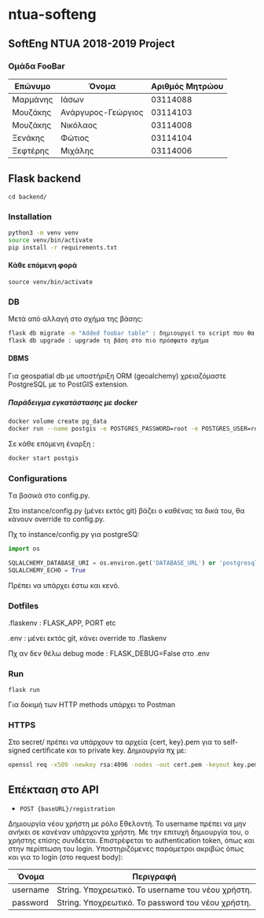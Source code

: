 # ntua-softeng
## SoftEng NTUA 2018-2019 Project
### Oμάδα FooBar
[//]: # (Αλφαβητικά, επώνυμο)

Επώνυμο | Όνομα | Αριθμός Μητρώου
--- | --- | ---
Μαρμάνης | Ιάσων | 03114088
Μουζάκης | Ανάργυρος-Γεώργιος | 03114103
Μουζάκης | Νικόλαος | 03114008
Ξενάκης | Φώτιος  | 03114104
Ξεφτέρης | Μιχάλης | 03114006

## Flask backend
`cd backend/`

### Installation
```bash
python3 -m venv venv
source venv/bin/activate
pip install -r requirements.txt
```

#### Κάθε επόμενη φορά
`source venv/bin/activate`

### DB

Μετά από αλλαγή στο σχήμα της βάσης:
```bash
flask db migrate -m "Added foobar table" : δημιουργεί το script που θα αλλάξει τη βάση
flask db upgrade : upgrade τη βάση στο πιο πρόσφατο σχήμα
```


#### DBMS

Για geospatial db με υποστήριξη ORM (geoalchemy) χρειαζόμαστε PostgreSQL με το PostGIS extension.

##### Παράδειγμα εγκατάστασης με docker
```bash
docker volume create pg_data
docker run --name postgis -e POSTGRES_PASSWORD=root -e POSTGRES_USER=root -e POSTGRES_DB=restapi -v pg_data:/var/lib/postgresql/data -p 5432:5432 -d mdillon/postgis
```

Σε κάθε επόμενη έναρξη :
```bash
docker start postgis
```

### Configurations

Tα βασικά στο config.py.

Στο instance/config.py (μένει εκτός git) βάζει ο καθένας τα δικά του, θα κάνουν override το config.py.

Πχ το instance/config.py για postgreSQ:
```python
import os

SQLALCHEMY_DATABASE_URI = os.environ.get('DATABASE_URL') or 'postgresql+psycopg2://root:root@localhost:5432/restapi'
SQLALCHEMY_ECHO = True
```
Πρέπει να υπάρχει έστω και κενό.

### Dotfiles
.flaskenv : FLASK_APP, PORT etc

.env : μένει εκτός git, κάνει override το .flaskenv

Πχ αν δεν θέλω debug mode : FLASK_DEBUG=False στο .env

### Run
`flask run`

Για δοκιμή των HTTP methods υπάρχει το Postman

### HTTPS

Στο secret/ πρέπει να υπάρχουν τα αρχεία {cert, key}.pem για
το self-signed certificate και το private key.
Δημιουργία πχ με:
```bash
openssl req -x509 -newkey rsa:4096 -nodes -out cert.pem -keyout key.pem -days 365
```

## Επέκταση στο API
- `POST {baseURL}/registration`

Δημιουργία νέου χρήστη με ρόλο Εθελοντή. Το username πρέπει να μην ανήκει σε
κανέναν υπάρχοντα χρήστη. Με την επιτυχή δημιουργία του, ο χρήστης επίσης
συνδέεται. Επιστρέφεται το authentication token, όπως και στην περίπτωση του
login. Υποστηριζόμενες παράμετροι ακριβώς όπως και για το login (στο request
body):

Όνομα | Περιγραφή
----- | ---------
username | String. Υποχρεωτικό. Το username του νέου χρήστη.
password | String. Υποχρεωτικό. Το password του νέου χρήστη. 
